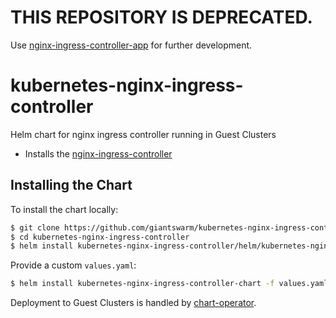 # THIS REPOSITORY IS DEPRECATED.

Use [nginx-ingress-controller-app](https://github.com/giantswarm/nginx-ingress-controller-app) for further development.

# kubernetes-nginx-ingress-controller
Helm chart for nginx ingress controller running in Guest Clusters


* Installs the [nginx-ingress-controller](https://github.com/nginxinc/kubernetes-ingress)

## Installing the Chart

To install the chart locally:

```bash
$ git clone https://github.com/giantswarm/kubernetes-nginx-ingress-controller.git
$ cd kubernetes-nginx-ingress-controller
$ helm install kubernetes-nginx-ingress-controller/helm/kubernetes-nginx-ingress-controller-chart
```

Provide a custom `values.yaml`:

```bash
$ helm install kubernetes-nginx-ingress-controller-chart -f values.yaml
```

Deployment to Guest Clusters is handled by [chart-operator](https://github.com/giantswarm/chart-operator).
